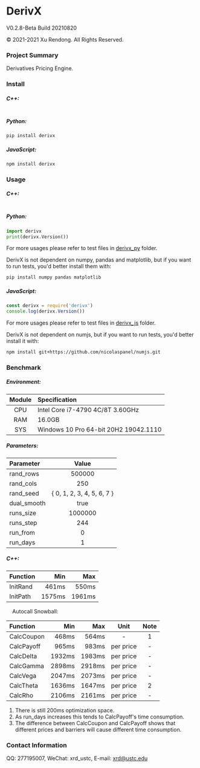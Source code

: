 # DerivX
V0.2.8-Beta Build 20210820

© 2021-2021 Xu Rendong. All Rights Reserved.

### Project Summary
Derivatives Pricing Engine.

### Install
##### C++:
```bash

```

##### Python:
```bash
pip install derivx
```

##### JavaScript:
```bash
npm install derivx
```

### Usage
##### C++:
```c++

```

##### Python:
```python
import derivx
print(derivx.Version())
```
For more usages please refer to test files in [derivx_py](https://github.com/xurendong/derivx/tree/main/exe/windows/bin/derivx_py) folder.

DerivX is not dependent on numpy, pandas and matplotlib, but if you want to run tests, you'd better install them with:
```bash
pip install numpy pandas matplotlib
```

##### JavaScript:
```javascript
const derivx = require('derivx')
console.log(derivx.Version())
```
For more usages please refer to test files in [derivx_js](https://github.com/xurendong/derivx/tree/main/exe/windows/bin/derivx_js) folder.

DerivX is not dependent on numjs, but if you want to run tests, you'd better install it with:
```bash
npm install git+https://github.com/nicolaspanel/numjs.git
```

### Benchmark
##### Environment:
| Module | Specification                         |
| :----: | :------------------------------------ |
| CPU    | Intel Core i7-4790 4C/8T 3.60GHz      |
| RAM    | 16.0GB                                |
| SYS    | Windows 10 Pro 64-bit 20H2 19042.1110 |

##### Parameters:
| Parameter   | Value  |
| :---------- | :----: |
| rand_rows   | 500000 |
| rand_cols   | 250 |
| rand_seed   | { 0, 1, 2, 3, 4, 5, 6, 7 } |
| dual_smooth | true |
| runs_size   | 1000000 |
| runs_step   | 244 |
| run_from    | 0 |
| run_days    | 1 |

##### C++:
| Function | Min    | Max    |
| :------- | -----: | -----: |
| InitRand |  461ms |  550ms |
| InitPath | 1575ms | 1961ms |

&nbsp;&nbsp;&nbsp;&nbsp;Autocall Snowball:

| Function   | Min    | Max    | Unit      | Note |
| :--------- | -----: | -----: | :-------: | :--: |
| CalcCoupon |  468ms |  564ms | -         | 1    |
| CalcPayoff |  965ms |  983ms | per price | -    |
| CalcDelta  | 1932ms | 1983ms | per price | -    |
| CalcGamma  | 2898ms | 2918ms | per price | -    |
| CalcVega   | 2047ms | 2073ms | per price | -    |
| CalcTheta  | 1636ms | 1647ms | per price | 2    |
| CalcRho    | 2106ms | 2161ms | per price | -    |
1. There is still 200ms optimization space.
2. As run_days increases this tends to CalcPayoff's time consumption.
3. The difference between CalcCoupon and CalcPayoff shows that different prices and barriers will cause different time consumption.

### Contact Information
QQ: 277195007, WeChat: xrd_ustc, E-mail: xrd@ustc.edu
